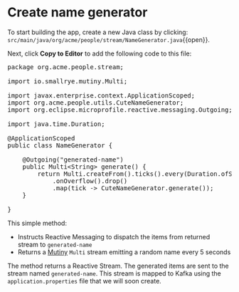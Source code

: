 # Create name generator

To start building the app, create a new Java class by clicking: `src/main/java/org/acme/people/stream/NameGenerator.java`{{open}}.

Next, click **Copy to Editor** to add the following code to this file:

<pre class="file" data-filename="./src/main/java/org/acme/people/stream/NameGenerator.java" data-target="replace">
package org.acme.people.stream;

import io.smallrye.mutiny.Multi;

import javax.enterprise.context.ApplicationScoped;
import org.acme.people.utils.CuteNameGenerator;
import org.eclipse.microprofile.reactive.messaging.Outgoing;

import java.time.Duration;

@ApplicationScoped
public class NameGenerator {

    @Outgoing("generated-name")
    public Multi&lt;String&gt; generate() {
        return Multi.createFrom().ticks().every(Duration.ofSeconds(5))
            .onOverflow().drop()
            .map(tick -> CuteNameGenerator.generate());
    }

}
</pre>

This simple method:

* Instructs Reactive Messaging to dispatch the items from returned stream to `generated-name`
* Returns a [Mutiny](https://smallrye.io/smallrye-mutiny/) `Multi` stream emitting a random name every 5 seconds

The method returns a Reactive Stream. The generated items are sent to the stream named `generated-name`. This stream is
mapped to Kafka using the `application.properties` file that we will soon create.
